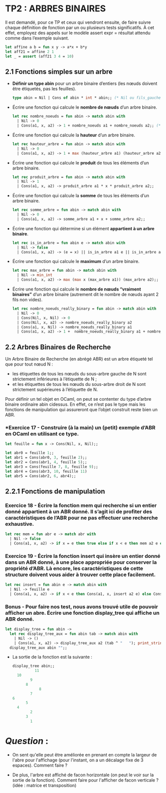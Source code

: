 # TP2 : ARBRES BINAIRES


Il est demandé, pour ce TP et ceux qui vendront ensuite, de faire suivre chaque définition de fonction
par un ou plusieurs tests significatifs.
À cet effet, employez des appels sur le modèle assert expr = résultat attendu comme dans
l’exemple suivant.
```ocaml
let affine a b = fun x y -> a*x + b*y
let aff21 = affine 2 1
let _ = assert (aff21 3 4 = 10)
```


## 2.1 Fonctions simples sur un arbre
- **Définir un type abin** pour un arbre binaire d’entiers (les nœuds doivent être étiquetés, pas les
feuilles).

    ```ocaml 
    type abin = Nil | Cons of abin * int * abin;; (* Nil ou fils_gauche * valeur * fils_droite *) 
    ```

- Écrire une fonction qui calcule le **nombre de nœuds** d’un arbre binaire.
  
    ```ocaml
    let rec nombre_noeuds = fun abin -> match abin with 
      | Nil -> 0 
      | Cons(a1, x, a2) -> 1 + nombre_noeuds a1 + nombre_noeuds a2;; (*1 + la somme des noeuds de ses fils *)
  ```

- Écrire une fonction qui calcule la **hauteur** d’un arbre binaire.

    ```ocaml
    let rec hauteur_arbre = fun abin -> match abin with 
      | Nil -> 0
      | Cons(a1, x, a2) -> 1 + max (hauteur_arbre a1) (hauteur_arbre a2);;
    ```

- Écrire une fonction qui calcule le **produit** de tous les éléments d’un arbre binaire.

    ```ocaml
    let rec produit_arbre = fun abin -> match abin with 
      | Nil -> 1
      | Cons(a1, x, a2) -> produit_arbre a1 * x * produit_arbre a2;;
    ```

- Écrire une fonction qui calcule la **somme** de tous les éléments d’un arbre binaire.

    ```ocaml
    let rec somme_arbre = fun abin -> match abin with 
      | Nil -> 0
      | Cons(a1, x, a2) -> somme_arbre a1 + x + somme_arbre a2;;
    ```

- Écrire une fonction qui détermine si un élément **appartient à un arbre binaire**.

    ```ocaml
    let rec is_in_arbre = fun abin e -> match abin with 
      | Nil -> false
      | Cons(a1, x, a2) -> (e = x) || is_in_arbre a1 e || is_in_arbre a2 e;;
    ```

- Écrire une fonction qui calcule le **maximum** d’un arbre binaire.

    ```ocaml
    let rec max_arbre = fun abin -> match abin with
      | Nil -> min_int
      | Cons(a1, x, a2) -> max (max x (max_arbre a1)) (max_arbre a2);;
    ```

- Écrire une fonction qui calcule le **nombre de nœuds “vraiment binaires”** d’un arbre binaire
(autrement dit le nombre de nœuds ayant 2 fils non vides).

    ```ocaml
    let rec nombre_noeuds_really_binary = fun abin -> match abin with
      | Nil -> 0
      | Cons(Nil, x, Nil) -> 0
      | Cons(Nil, x, a2) -> nombre_noeuds_really_binary a2
      | Cons(a1, x, Nil) -> nombre_noeuds_really_binary a1 
      | Cons(a1, x, a2) -> 1 +  nombre_noeuds_really_binary a1 + nombre_noeuds_really_binary a2;;
    ```

## 2.2 Arbres Binaires de Recherche

Un Arbre Binaire de Recherche (en abrégé ABR) est un
arbre étiqueté tel que pour tout nœud N :
- les étiquettes de tous les nœuds du sous-arbre
gauche de N sont strictement inférieures à l’étiquette de N ;
- et les étiquettes de tous les nœuds du sous-arbre
droit de N sont strictement supérieures à l’étiquette de N.

Pour définir un tel objet en OCaml, on peut se contenter du type d’arbre binaire ordinaire abin cidessus. En effet, ce n’est pas le type mais les fonctions de manipulation qui assureront que l’objet
construit reste bien un ABR.

### ***Exercice 17** -  Construire (à la main) un (petit) exemple d’ABR en OCaml en utilisant ce type.

```ocaml
let feuille = fun x -> Cons(Nil, x, Nil);; 

let abr0 = feuille 1;;
let abr1 = Cons(abr0, 3, feuille 2);;
let abr2 = Cons(abr1, 4, feuille 5);;
let abr3 = Cons(feuille 7, 8, feuille 9);;
let abr4 = Cons(abr3, 10, feuille 11)
let abr5 = Cons(abr2, 6, abr4);;
```
## 2.2.1 Fonctions de manipulation

### **Exercice 18** -  Écrire la fonction **mem** qui recherche si un entier donné **appartient** à un ABR donné. Il s’agit ici de profiter des caractéristiques de l’ABR pour ne pas effectuer une recherche exhaustive.

```ocaml
let rec mem = fun abr e -> match abr with 
  | Nil -> false
  | Cons(a1, x, a2) -> if x = e then true else if x < e then mem a2 e else mem a1 e;;
```

### **Exercice 19** - Écrire la fonction **insert** qui insère un entier donné dans un ABR donné, à une place appropriée pour conserver la propriété d’ABR. Là encore, les caractéristiques de cette structure doivent vous aider à trouver cette place facilement.
```ocaml
let rec insert = fun abin e -> match abin with 
  | Nil -> feuille e
  | Cons(a1, x, a2) -> if x < e then Cons(a1, x, insert a2 e) else Cons(insert a1 e, x, a2);;
```

### **Bonus** - Pour faire nos test, nous avons trouvé utile de pouvoir afficher un abre. Écrire une fonction **display_tree** qui affiche un ABR donné.

```ocaml
let display_tree = fun abin ->
  let rec display_tree_aux = fun abin tab -> match abin with 
    | Nil -> ()
    | Cons(a1, x, a2) -> display_tree_aux a2 (tab ^ "   "); print_string (tab ^ string_of_int x ^ "  "); print_newline(); display_tree_aux a1 (tab ^ "   ") in 
  display_tree_aux abin "";;
```
- La sortie de la fonction est la suivante :

    ```ocaml
    display_tree abin;;
              11  
      10  
            9  
          8  
                8  
            7  
    6  
          5  
      4  
            2  
          3  
            1  
    ```
# ***Question*** : 
   - On sent qu'elle peut être améliorée en prenant en compte la largeur de l'abre pour l'affichage (pour l'instant, on a un décalage fixe de 3 espaces). Comment faire ?
  
  - De plus, l'arbre est affiché de facon horizontale (on peut le voir sur la sortie de la fonction). Comment faire pour l'afficher de facon verticale ? (idée : matrice et transposition)